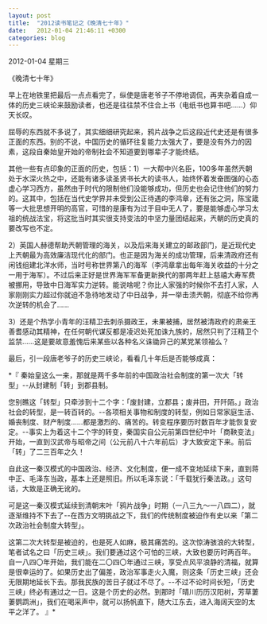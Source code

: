 ```yaml
---
layout: post
title:  "2012读书笔记之《晚清七十年》"
date:   2012-01-04 21:46:11 +0300
categories: blog
---
```

2012-01-04 星期三

《晚清七十年》

早上在地铁里把最后一点点看完了，纵使是唐老爷子不停地调侃，再夹杂着自成一体的历史三峡论来鼓励读者，也还是往往禁不住合上书（电纸书也算书吧……）仰天长叹。

屈辱的东西就不多说了，其实细细研究起来，鸦片战争之后这段近代史还是有很多正面的东西。别的不说，中国历史的循环往复能力太强大了，要是没有外力的因素，这段自秦始皇开始的帝制社会不知道要到哪辈子才能终结。

其他一些有点印象的正面的历史，包括：1）一大帮中兴名臣，100多年虽然兲朝处于水深火热之中，还能有诸多读圣贤书长大的读书人，始终怀着发奋图强的心态虚心学习西方，虽然由于时代的限制他们没能够成功，但历史也会记住他们的努力的。这其中，包括在当代史学界并未受到公正待遇的李鸿章，还有张之洞，陈宝箴等一大批思想开明的高官，可惜的是康有为过于目中无人了，要是能够虚心学习太祖的统战法宝，将这批当时其实很支持变法的中坚力量团结起来，兲朝的历史真的要改写也不定。

2）英国人赫德帮助兲朝管理的海关，以及后来海关建立的邮政部门，是近现代史上兲朝最为高效廉洁现代化的部门。也正是因为海关的成功管理，后来清政府还有闲钱组建北洋水师，当时号称世界第八的海军（李鸿章拿出每年海关收益的十分之一用于海军）。不过后来正好是世界海军军备更新换代的那两年赶上慈禧大寿军费被挪用，导致中日海军实力逆转。能说啥呢？你比人家强的时候你不去打人家，人家刚刚实力超过你就迫不急待地发动了中日战争，并一举击溃兲朝，彻底不给你再次逆转的机会了……

3）还是个热学小青年的汪精卫去刺杀摄政王，未果被捕，居然被清政府的肃亲王善耆感动其精神，在任何朝代谋反都是凌迟处死加诛九族的，居然只判了汪精卫个监禁……这是要故意羞愧后来某些以各种名义诛锄异己的某党某领袖么？

最后，引一段唐老爷子的历史三峡论，看看几十年后是否能够成真：

*『 秦始皇这么一来，那就是两千多年前的中国政治社会制度的第一次大「转型」--从封建制「转」到郡县制。

您别瞧这「转型」只牵涉到十二个字：「废封建，立郡县；废井田，开阡陌。」政治社会的转型，是一转百转的。--各项相关事物和制度的转型，例如日常家庭生活、婚丧制度、财产制度……都是激烈的、痛苦的。转变程序要历时数百年才能恢复安定。--事实上为着这十二个字的转变，秦国实自公元前第四世纪中叶「商鞅变法」开始，一直到汉武帝与昭帝之间（公元前八十六年前后）才大致安定下来。前后「转」了二三百年之久！

自此这一秦汉模式的中国政治、经济、文化制度，便一成不变地延续下来，直到蒋中正、毛泽东当政，基本上还是照旧。所以毛泽东说：「千载犹行秦法政。」这句话，大致是正确无讹的。

可是这一秦汉模式延续到清朝末叶「鸦片战争」时期（一八三九～一八四二），就逐渐维持不下去了--在西方文明挑战之下，我们的传统制度被迫作有史以来「第二次政治社会制度大转型」。

这第二次大转型是被迫的，也是死人如麻，极其痛苦的。这次惊涛骇浪的大转型，笔者试名之曰「历史三峡」。我们要通过这个可怕的三峡，大致也要历时两百年。自一八四〇年开始，我们能在二〇四〇年通过三峡，享受点风平浪静的清福，就算是很幸运的了。如果历史出了偏差，政治军事走火入魔，则这条「历史三峡」还会无限期地延长下去。那我民族的苦日子就过不尽了。--不过不论时间长短，「历史三峡」终必有通过之一日。这是个历史的必然。到那时「晴川历历汉阳树，芳草萋萋鹦鹉洲」，我们在喝采声中，就可以扬帆直下，随大江东去，进入海阔天空的太平之洋了。
』*
